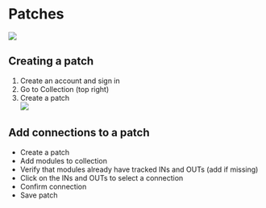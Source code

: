 # Patches

![](<../.gitbook/assets/patcher\_promo\_280122 (1) (Small).png>)

## Creating a patch

1. Create an account and sign in
2. Go to Collection (top right)
3. Create a patch\
   ![](../.gitbook/assets/2021-12-29\_09-06-35.gif)

## Add connections to a patch

* Create a patch
* Add modules to collection
* Verify that modules already have tracked INs and OUTs (add if missing)
* Click on the INs and OUTs to select a connection
* Confirm connection
* Save patch
